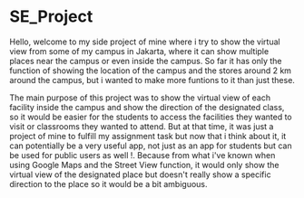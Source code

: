 # SE_Project
Hello, welcome to my side project of mine where i try to show the virtual view from some of my campus in Jakarta, where it can show multiple places near the campus or even inside the campus.
So far it has only the function of showing the location of the campus and the stores around 2 km around the campus, but i wanted to make more funtions to it than just these.

The main purpose of this project was to show the virtual view of each facility inside the campus and show the direction of the designated class, so it would be easier for the students to access the facilities they wanted to visit or classrooms they wanted to attend.
But at that time, it was just a project of mine to fulfill my assignment task but now that i think about it, it can potentially be a very useful app, not just as an app for students but can be used for public users as well !.
Because from what i've known when using Google Maps and the Street View function, it would only show the virtual view of the designated place but doesn't really show a specific direction to the place so it would be a bit ambiguous.
